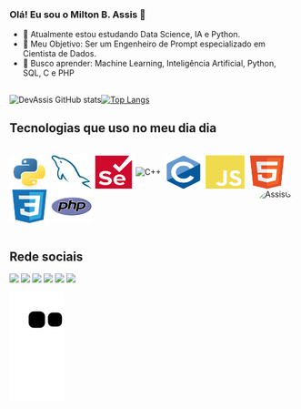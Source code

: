### Olá! Eu sou o Milton B. Assis 👋

- 🌱 Atualmente estou estudando Data Science, IA e Python.
- 🎯 Meu Objetivo: Ser um Engenheiro de Prompt especializado em Cientista de Dados.
- 🔎 Busco aprender: Machine Learning, Inteligência Artificial, Python, SQL, C e PHP

##

![DevAssis GitHub stats](https://github-readme-stats.vercel.app/api?username=devassis&show_icons=true&theme=outrun)[![Top Langs](https://github-readme-stats.vercel.app/api/top-langs/?username=devassis&layout=compact&show_icons=true&theme=outrun)](https://github.com/devassis/github-readme-stats)

## Tecnologias que uso no meu dia dia

<div style="display: inline_block"><br>
  <img align="center" alt="Python" height="60" width="70" src="https://raw.githubusercontent.com/devicons/devicon/master/icons/python/python-original.svg">
  <img align="center" alt="MySQL" height="60" width="70" src="https://raw.githubusercontent.com/devicons/devicon/master/icons/mysql/mysql-original.svg">
  <img align="center" alt="Selenium" height="60" width="70" src="https://raw.githubusercontent.com/devicons/devicon/master/icons/selenium/selenium-original.svg">
  <img align="center" alt="C++" height="60" width="70" src="https://cdn.jsdelivr.net/gh/devicons/devicon/icons/cplusplus/cplusplus-original.svg" />
  <img align="center" alt="Python" height="60" width="70" src="https://raw.githubusercontent.com/devicons/devicon/master/icons/c/c-original.svg">
  <img align="center" alt="JavaScript" height="60" width="70" src="https://raw.githubusercontent.com/devicons/devicon/master/icons/javascript/javascript-plain.svg">
  <img align="center" alt="HTML5" height="60" width="70" src="https://raw.githubusercontent.com/devicons/devicon/master/icons/html5/html5-original.svg">
  <img align="center" alt="CSS" height="60" width="70" src="https://raw.githubusercontent.com/devicons/devicon/master/icons/css3/css3-original.svg">
  <img align="center" alt="Python" height="60" width="70" src="https://raw.githubusercontent.com/devicons/devicon/master/icons/php/php-original.svg">
  <img align="right" alt="AssisGif" height="90" style="border-radius:50px;" src="https://i.picasion.com/pic91/85f59c8d2aa0b306fa9bec7e8789292a.gif">
</div><br>

## Rede sociais

<div>
<a href="https://www.linkedin.com/in/milton-bispo-assis-dev/" target="_blank"><img src="https://img.shields.io/badge/-LinkedIn-%230077B5?style=for-the-badge&logo=linkedin&logoColor=white" target="_blank"></a> 
<a href="https://discord.com/DevAssis#3569" target="_blank"><img src="https://img.shields.io/badge/Discord-7289DA?style=for-the-badge&logo=discord&logoColor=white" target="_blank"></a> 
<a href="https://www.youtube.com/channel/UC5Ed9fvUkL4RIQkOIEf-2vA" target="_blank"><img src="https://img.shields.io/badge/YouTube-FF0000?style=for-the-badge&logo=youtube&logoColor=white" target="_blank"></a>
  <a href="https://www.instagram.com/dev_assis/" target="_blank"><img src="https://img.shields.io/badge/-Instagram-%23E4405F?style=for-the-badge&logo=instagram&logoColor=white" target="_blank"></a>
 	<a href="https://www.tiktok.com/@dev_assis?lang=pt-BR" target="_blank"><img src="https://img.shields.io/badge/TikTok-000000?style=for-the-badge&logo=tiktok&logoColor=white"></a>
   <a href = "mailto:rendaextra397@gmail.com"><img src="https://img.shields.io/badge/Gmail-D14836?style=for-the-badge&logo=gmail&logoColor=white"></a>
</div>
 
![Snake animation](https://github.com/devassis/devassis/blob/output/github-contribution-grid-snake.svg)
 
